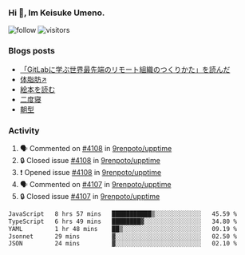 ### Hi 👋, Im Keisuke Umeno.

<!--
**9renpoto/9renpoto** is a ✨ _special_ ✨ repository because its `README.md` (this file) appears on your GitHub profile.

Here are some ideas to get you started:

- 🔭 I’m currently working on ...
- 🌱 I’m currently learning ...
- 👯 I’m looking to collaborate on ...
- 🤔 I’m looking for help with ...
- 💬 Ask me about ...
- 📫 How to reach me: ...
- 😄 Pronouns: ...
- ⚡ Fun fact: ...
-->

![follow](https://img.shields.io/github/followers/9renpoto?label=Follow&style=social)
![visitors](https://komarev.com/ghpvc/?username=9renpoto&label=Profile%20views&color=0e75b6&style=flat)

### Blogs posts

<!-- BLOG-POST-LIST:START -->
- [「GitLabに学ぶ世界最先端のリモート組織のつくりかた」を読んだ](https://9renpoto.win/entry/2024/09/10/remote_organization)
- [体脂肪↗](https://9renpoto.win/entry/2024/08/12/gaining_fat)
- [絵本を読む](https://9renpoto.win/entry/2024/07/26/picture_book)
- [二度寝](https://9renpoto.win/entry/2024/07/18/going_back_to_sleep)
- [朝型](https://9renpoto.win/entry/2024/05/29/im-an-early)
<!-- BLOG-POST-LIST:END -->

### Activity

<!--START_SECTION:activity-->
1. 🗣 Commented on [#4108](https://github.com/9renpoto/upptime/issues/4108#issuecomment-2455621902) in [9renpoto/upptime](https://github.com/9renpoto/upptime)
2. 🔒 Closed issue [#4108](https://github.com/9renpoto/upptime/issues/4108) in [9renpoto/upptime](https://github.com/9renpoto/upptime)
3. ❗ Opened issue [#4108](https://github.com/9renpoto/upptime/issues/4108) in [9renpoto/upptime](https://github.com/9renpoto/upptime)
4. 🗣 Commented on [#4107](https://github.com/9renpoto/upptime/issues/4107#issuecomment-2455546071) in [9renpoto/upptime](https://github.com/9renpoto/upptime)
5. 🔒 Closed issue [#4107](https://github.com/9renpoto/upptime/issues/4107) in [9renpoto/upptime](https://github.com/9renpoto/upptime)
<!--END_SECTION:activity-->

<!--START_SECTION:waka-->

```txt
JavaScript   8 hrs 57 mins   ███████████▒░░░░░░░░░░░░░   45.59 %
TypeScript   6 hrs 49 mins   ████████▓░░░░░░░░░░░░░░░░   34.80 %
YAML         1 hr 48 mins    ██▒░░░░░░░░░░░░░░░░░░░░░░   09.19 %
Jsonnet      29 mins         ▓░░░░░░░░░░░░░░░░░░░░░░░░   02.50 %
JSON         24 mins         ▓░░░░░░░░░░░░░░░░░░░░░░░░   02.10 %
```

<!--END_SECTION:waka-->
